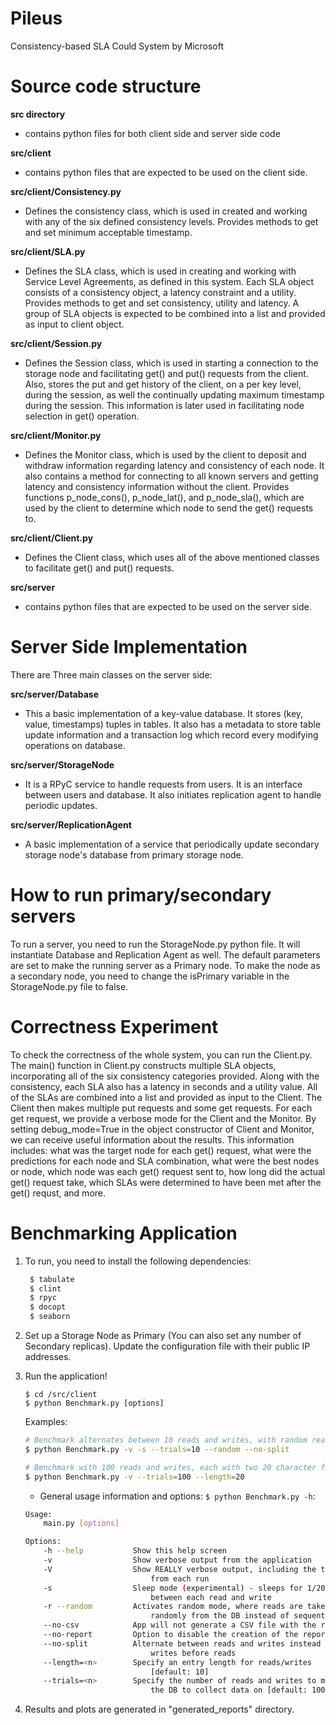 # Pileus
Consistency-based SLA Could System by Microsoft
# Source code structure
**src directory**
* contains python files for both client side and server side code

**src/client**
* contains python files that are expected to be used on the client side.

**src/client/Consistency.py**
* Defines the consistency class, which is used in created and working with 
any of the six defined consistency levels. Provides methods to get and set
minimum acceptable timestamp.

**src/client/SLA.py**
* Defines the SLA class, which is used in creating and working with Service
Level Agreements, as defined in this system. Each SLA object consists of a 
consistency object, a latency constraint and a utility. Provides methods to 
get and set consistency, utility and latency. A group of SLA objects is 
expected to be combined into a list and provided as input to client object.

**src/client/Session.py**
* Defines the Session class, which is used in starting a connection to the 
storage node and facilitating get() and put() requests from the client. Also,
stores the put and get history of the client, on a per key level, during the 
session, as well the continually updating maximum timestamp during the 
session. This information is later used in facilitating node selection in 
get() operation.

**src/client/Monitor.py**
* Defines the Monitor class, which is used by the client to deposit and 
withdraw information regarding latency and consistency of each node. It also
contains a method for connecting to all known servers and getting latency 
and consistency information without the client. Provides functions 
p_node_cons(), p_node_lat(), and p_node_sla(), which are used by the client 
to determine which node to send the get() requests to.

**src/client/Client.py**
* Defines the Client class, which uses all of the above mentioned classes to
facilitate get() and put() requests.

**src/server**
* contains python files that are expected to be used on the server side.

# Server Side Implementation
There are Three main classes on the server side:

**src/server/Database**
* This a basic implementation of a key-value database. It stores (key, value, timestamps) tuples in tables. It also has a metadata to store table update information and a transaction log which record every modifying operations on database.

**src/server/StorageNode** 
* It is a RPyC service to handle requests from users. It is an interface between users and database. It also initiates replication agent to handle periodic updates.

**src/server/ReplicationAgent** 
* A basic implementation of a service that periodically update secondary storage node's database from primary storage node.

# How to run primary/secondary servers
To run a server, you need to run the StorageNode.py python file. It will instantiate Database and Replication Agent as well. The default parameters are set to make the running server as a Primary node. To make the node as a secondary node, you need to change the isPrimary variable in the StorageNode.py file to false.

# Correctness Experiment
To check the correctness of the whole system, you can run the Client.py. The main() function in Client.py constructs multiple SLA objects, incorporating all of the six consistency categories provided. Along with the consistency, each SLA also has a latency in seconds and a utility value. All of the SLAs are combined into a list and provided as input to the Client. The Client then makes multiple put requests and some get requests. For each get request, we provide a verbose mode for the Client and the Monitor. By setting debug_mode=True in the object constructor of Client and Monitor, we can receive useful information about the results. This information includes: what was the target node for each get() request, what were the predictions for each node and SLA combination, what were the best nodes or node, which node was each get() request sent to, how long did the actual get() request take, which SLAs were determined to have been met after the get() requst, and more.

# Benchmarking Application
1. To run, you need to install the following dependencies:

   ``` bash
    $ tabulate
    $ clint
    $ rpyc
    $ docopt
    $ seaborn
    ```

2. Set up a Storage Node as Primary (You can also set any number of Secondary replicas). Update the configuration file with their public IP addresses. 
    
3. Run the application!

    ```
    $ cd /src/client
    $ python Benchmark.py [options]
    ```
    
    Examples:
    
    ``` bash
    # Benchmark alternates between 10 reads and writes, with random reads, sleep mode activated
    $ python Benchmark.py -v -s --trials=10 --random --no-split
    
    # Benchmark with 100 reads and writes, each with two 20 character fields
    $ python Benchmark.py -v --trials=100 --length=20 
    
    ```

    * General usage information and options: `$ python Benchmark.py -h`:
    ``` bash
    Usage:
        main.py [options]

    Options:
        -h --help           Show this help screen
        -v                  Show verbose output from the application
        -V                  Show REALLY verbose output, including the time
                                from each run
        -s                  Sleep mode (experimental) - sleeps for 1/20 (s)
                                between each read and write
        -r --random         Activates random mode, where reads are taken
                                randomly from the DB instead of sequentially
        --no-csv            App will not generate a CSV file with the raw data
        --no-report         Option to disable the creation of the report file
        --no-split          Alternate between reads and writes instead of all
                                writes before reads
        --length=<n>        Specify an entry length for reads/writes
                                [default: 10]
        --trials=<n>        Specify the number of reads and writes to make to
                                the DB to collect data on [default: 1000]
    ```

3. Results and plots are generated in "generated_reports" directory.